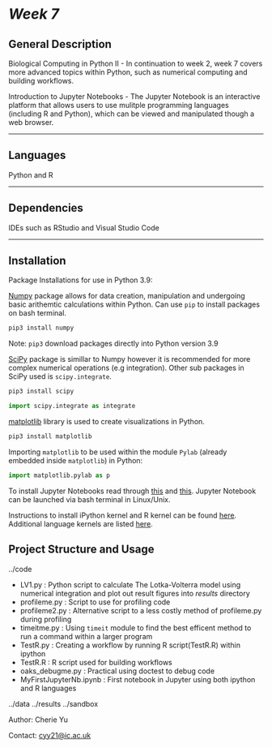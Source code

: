 # *Week 7*


## General Description

Biological Computing in Python II - In continuation to week 2, week 7 covers more advanced topics within Python, such as numerical computing and building workflows. 

Introduction to Jupyter Notebooks - The Jupyter Notebook is an interactive platform that allows users to use mulitple programming languages (including R and Python), which can be viewed and manipulated though a web browser. 

***

## Languages
Python and R 

***
## Dependencies
IDEs such as RStudio and Visual Studio Code 

***
## Installation

Package Installations for use in Python 3.9: 

[Numpy](https://numpy.org/) package allows for data creation, manipulation and undergoing basic arithemtic calculations within Python. 
Can use `pip` to install packages on bash terminal.  

```bash
pip3 install numpy
```
Note: `pip3` download packages directly into Python version 3.9


[SciPy](https://scipy.org/) package is simillar to Numpy however it is recommended for more complex numerical operations (e.g integration). Other sub packages in SciPy used is `scipy.integrate`. 

```bash
pip3 install scipy 
```
```python
import scipy.integrate as integrate
```

[matplotlib](https://matplotlib.org/) library is used to create visualizations in Python. 
```bash
pip3 install matplotlib
```
Importing `matplotlib` to be used within the module `Pylab` (already embedded inside `matplotlib`) in Python:
```python
import matplotlib.pylab as p
```   

To install Jupyter Notebooks read through [this](https://jupyter.readthedocs.io/en/latest/install.html) and [this](https://imperial-fons-computing.github.io/jupyter.html). Jupyter Notebook can be launched via bash terminal in Linux/Unix. 

Instructions to install iPython kernel and R kernel can be found [here](https://imperial-fons-computing.github.io/jupyter.html). Additional language kernels are listed [here](https://github.com/jupyter/jupyter/wiki/Jupyter-kernels). 


## Project Structure and Usage

../code

   - LV1.py : Python script to calculate The Lotka-Volterra model using numerical integration and plot out result figures into *results* directory
   - profileme.py : Script to use for profiling code
   - profileme2.py : Alternative script to a less costly method of profileme.py during profiling
   - timeitme.py : Using `timeit` module to find the best efficent method to run a command within a larger program
   - TestR.py : Creating a workflow by running R script(TestR.R) within ipython  
   - TestR.R : R script used for building workflows 
   - oaks_debugme.py : Practical using doctest to debug code 
   - MyFirstJupyterNb.ipynb : First notebook in Jupyter using both ipython and R languages

../data
../results
../sandbox


Author: Cherie Yu

Contact: cyy21@ic.ac.uk
